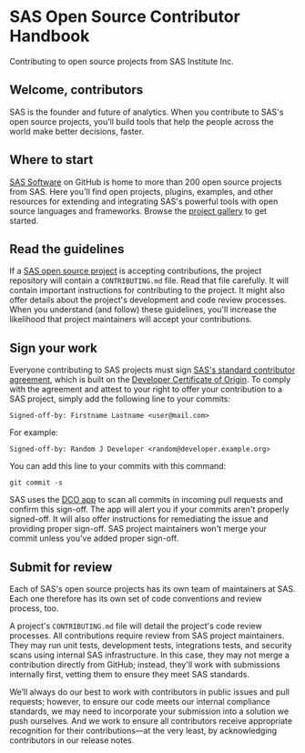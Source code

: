 # SAS Open Source Contributor Handbook
Contributing to open source projects from SAS Institute Inc.

## Welcome, contributors
SAS is the founder and future of analytics.
When you contribute to SAS's open source projects, you'll build tools that help the people across the world make better decisions, faster.

## Where to start
[SAS Software](https://github.com/sassoftware) on GitHub is home to more than 200 open source projects from SAS.
Here you'll find open projects, plugins, examples, and other resources for extending and integrating SAS's powerful tools with open source languages and frameworks.
Browse the [project gallery](https://sassoftware.github.io/) to get started.

## Read the guidelines
If a [SAS open source project](https://sassoftware.github.io/) is accepting contributions, the project repository will contain a `CONTRIBUTING.md` file.
Read that file carefully.
It will contain important instructions for contributing to the project.
It might also offer details about the project's development and code review processes.
When you understand (and follow) these guidelines, you'll increase the likelihood that project maintainers will accept your contributions.

## Sign your work
Everyone contributing to SAS projects must sign [SAS's standard contributor agreement](https://github.com/sassoftware/.github/blob/main/ContributorAgreement.txt), which is built on the [Developer Certificate of Origin](https://developercertificate.org/).
To comply with the agreement and attest to your right to offer your contribution to a SAS project, simply add the following line to your commits:

```
Signed-off-by: Firstname Lastname <user@mail.com>
```

For example:

```
Signed-off-by: Random J Developer <random@developer.example.org>
```

You can add this line to your commits with this command:

```
git commit -s
```

SAS uses the [DCO app](https://github.com/apps/dco) to scan all commits in incoming pull requests and confirm this sign-off.
The app will alert you if your commits aren't properly signed-off.
It will also offer instructions for remediating the issue and providing proper sign-off.
SAS project maintainers won't merge your commit unless you've added proper sign-off.

## Submit for review
Each of SAS's open source projects has its own team of maintainers at SAS.
Each one therefore has its own set of code conventions and review process, too.

A project's `CONTRIBUTING.md` file will detail the project's code review processes.
All contributions require review from SAS project maintainers.
They may run unit tests, development tests, integrations tests, and security scans using internal SAS infrastructure.
In this case, they may not merge a contribution directly from GitHub; instead, they'll work with submissions internally first, vetting them to ensure they meet SAS standards.

We’ll always do our best to work with contributors in public issues and pull requests; however, to ensure our code meets our internal compliance standards, we may need to incorporate your submission into a solution we push ourselves.
And we work to ensure all contributors receive appropriate recognition for their contributions—at the very least, by acknowledging contributors in our release notes.
